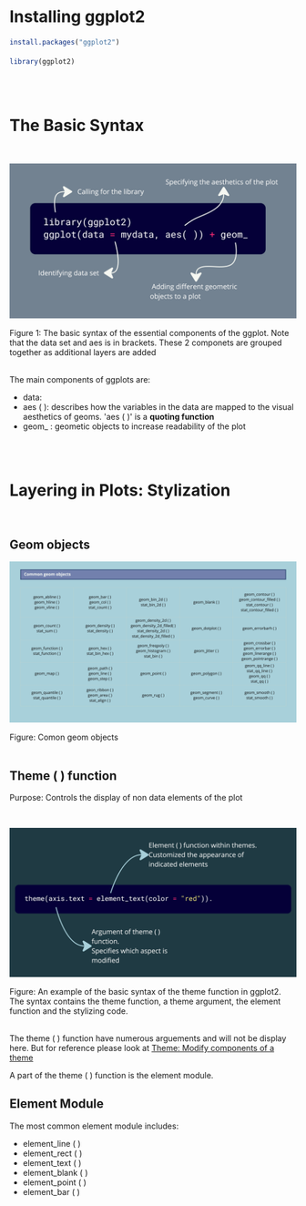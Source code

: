 

# Installing ggplot2
``` r
install.packages("ggplot2")

library(ggplot2)
```
<br>
<br>

# The Basic Syntax 
<br>

![700](/Appendix/Images/basic%20synthax%20of%20ggplot.jpeg)
<figcaption> 
Figure 1: The basic syntax of the essential components of the ggplot. Note that the data set and aes is in brackets. These 2 componets are grouped together as additional layers are added
</figcaption>

<br>

The main components of ggplots are:
- data: 
- aes ( ): describes how the variables in the data are mapped to the visual aesthetics of geoms. 'aes ( )' is a **quoting function**
- geom_ : geometic objects to increase readability of the plot


<br>
<br>

# Layering in Plots: Stylization
<br>

## **Geom objects** 
![700](/Appendix/Images/Common%20geom%20objects.jpeg)
<figcaption>
Figure: Comon geom objects 
</figcaption>

<br> 



## **Theme ( ) function**
Purpose: Controls the display of non data elements of the plot

<br>


![700](/Appendix/Images/the%20theme%20function%20in%20ggplot.jpeg)
<figcaption>
Figure: An example of the basic syntax of the theme function in ggplot2. The syntax contains the theme function, a theme argument, the element function and the stylizing code.
</figcaption>

<br> 

The theme ( ) function have numerous arguements and will not be display here. But for reference please look at [Theme: Modify components of a theme](https://www.rdocumentation.org/packages/ggplot2/versions/3.4.1/topics/theme)

A part of the theme ( ) function is the element module. 
 <br>


## **Element Module**
The most common element module includes:
- element_line ( )
- element_rect ( )
- element_text ( )
- element_blank ( )
- element_point ( )
- element_bar ( )
